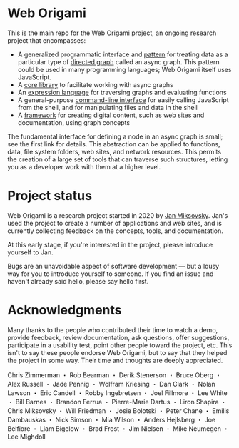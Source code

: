 # Web Origami

This is the main repo for the Web Origami project, an ongoing research project that encompasses:

- A generalized programmatic interface and [pattern](https://weborigami.org/pattern/) for treating data as a particular type of [directed graph](<https://en.wikipedia.org/wiki/Graph_(discrete_mathematics)#Directed_graph>) called an async graph. This pattern could be used in many programming languages; Web Origami itself uses JavaScript.
- A [core library](https://weborigami.org/async-tree/) to facilitate working with async graphs
- An [expression language](https://weborigami.org/language/) for traversing graphs and evaluating functions
- A general-purpose [command-line interface](https://weborigami.org/cli/) for easily calling JavaScript from the shell, and for manipulating files and data in the shell
- A [framework](https://weborigami.org/framework/) for creating digital content, such as web sites and documentation, using graph concepts

The fundamental interface for defining a node in an async graph is small; see the first link for details. This abstraction can be applied to functions, data, file system folders, web sites, and network resources. This permits the creation of a large set of tools that can traverse such structures, letting you as a developer work with them at a higher level.

# Project status

Web Origami is a research project started in 2020 by [Jan Miksovsky](https://jan.miksovsky.com/). Jan's used the project to create a number of applications and web sites, and is currently collecting feedback on the concepts, tools, and documentation.

At this early stage, if you're interested in the project, please introduce yourself to Jan.

Bugs are an unavoidable aspect of software development — but a lousy way for you to introduce yourself to someone. If you find an issue and haven't already said hello, please say hello first.

# Acknowledgments

Many thanks to the people who contributed their time to watch a demo, provide feedback, review documentation, ask questions, offer suggestions, participate in a usability test, point other people toward the project, etc. This isn't to say these people endorse Web Origami, but to say that they helped the project in some way. Their time and thoughts are deeply appreciated.

Chris Zimmerman ・ Rob Bearman ・ Derik Stenerson ・ Bruce Oberg ・ Alex Russell ・ Jade Pennig ・ Wolfram Kriesing ・ Dan Clark ・ Nolan Lawson ・ Eric Candell ・ Robby Ingebretsen ・ Joel Fillmore ・ Lee White ・ Bill Barnes ・ Brandon Ferrua ・ Pierre-Marie Dartus ・ Liron Shapira ・ Chris Miksovsky ・ Will Friedman ・ Josie Bolotski ・ Peter Chane ・ Emilis Dambauskas ・ Nick Simson ・ Mia Wilson ・ Anders Hejlsberg ・ Joe Belfiore ・ Liam Bigelow ・ Brad Frost ・ Jim Nielsen ・ Mike Neumegen ・ Lee Mighdoll
